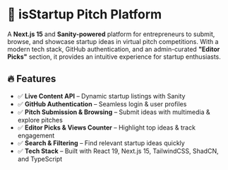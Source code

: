 


<h1>🚀 isStartup Pitch Platform</h1>

<p>
  A <strong>Next.js 15</strong> and <strong>Sanity-powered</strong> platform for entrepreneurs to 
  submit, browse, and showcase startup ideas in virtual pitch competitions. 
  With a modern tech stack, GitHub authentication, and an admin-curated 
  <strong>"Editor Picks"</strong> section, it provides an intuitive experience for startup enthusiasts.
</p>

<h2>🔥 Features</h2>

<ul>
  <li>✅ <strong>Live Content API</strong> – Dynamic startup listings with Sanity</li>
  <li>✅ <strong>GitHub Authentication</strong> – Seamless login & user profiles</li>
  <li>✅ <strong>Pitch Submission & Browsing</strong> – Submit ideas with multimedia & explore pitches</li>
  <li>✅ <strong>Editor Picks & Views Counter</strong> – Highlight top ideas & track engagement</li>
  <li>✅ <strong>Search & Filtering</strong> – Find relevant startup ideas quickly</li>
  <li>✅ <strong>Tech Stack</strong> – Built with React 19, Next.js 15, TailwindCSS, ShadCN, and TypeScript</li>
</ul>
